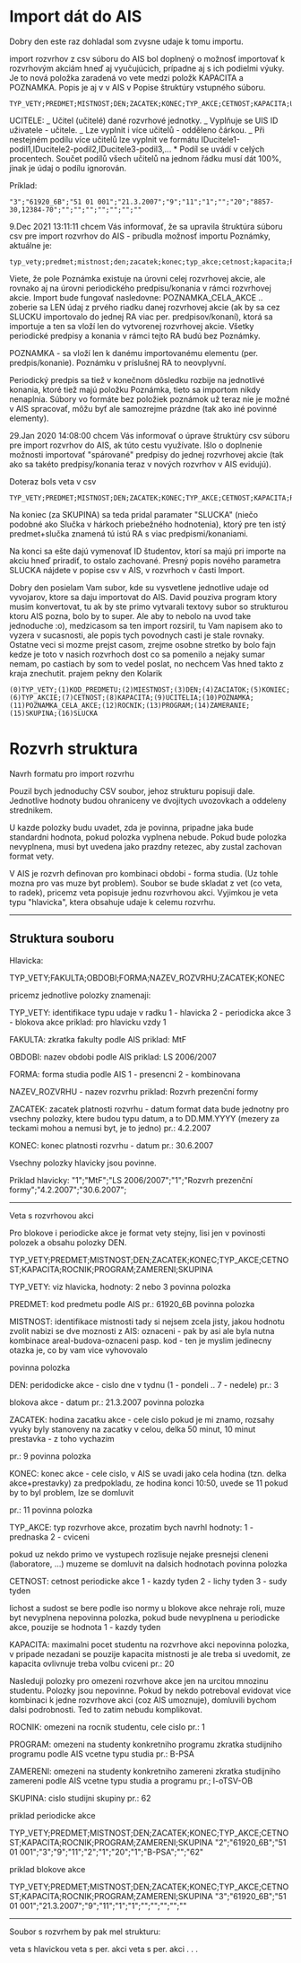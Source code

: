 # Import dát do AIS

Dobry den este raz dohladal som zvysne udaje k tomu importu.

import rozvrhov z csv súboru do AIS bol doplnený o možnosť importovať k
rozvrhovým akciám hneď aj vyučujúcich, prípadne aj s ich podielmi výuky. Je to
nová položka zaradená vo vete medzi položk KAPACITA a POZNAMKA. Popis je aj v v
AIS v Popise štruktúry vstupného súboru.

```
TYP_VETY;PREDMET;MISTNOST;DEN;ZACATEK;KONEC;TYP_AKCE;CETNOST;KAPACITA;UCITELE;POZNAMKA;POZNAMKA_CELA_AKCE;ROCNIK;PROGRAM;ZAMERENI;SKUPINA;SLUCKA
```

UCITELE: _ Učitel (učitelé) dané rozvrhové jednotky. _ Vyplňuje se UIS ID
uživatele - učitele. _ Lze vyplnit i více učitelů - odděleno čárkou. _ Při
nestejném podílu více učitelů lze vyplnit ve formátu
IDucitele1-podil1,IDucitele2-podil2,IDucitele3-podil3,... \* Podíl se uvádí v
celých procentech. Součet podílů všech učitelů na jednom řádku musí dát 100%,
jinak je údaj o podílu ignorován.

Príklad:

```
"3";"61920_6B";"51 01 001";"21.3.2007";"9";"11";"1";"";"20";"8857-30,12384-70";"";"";"";"";"";"";""
```

9.Dec 2021 13:11:11 chcem Vás informovať, že sa upravila štruktúra súboru csv
pre import rozvrhov do AIS - pribudla možnosť importu Poznámky, aktuálne je:

```
typ_vety;predmet;mistnost;den;zacatek;konec;typ_akce;cetnost;kapacita;POZNAMKA;POZNAMKA_CELA_AKCE;rocnik;program;zamereni;skupina;slucka;seznam_studentu
```

Viete, že pole Poznámka existuje na úrovni celej rozvrhovej akcie, ale rovnako
aj na úrovni periodického predpisu/konania v rámci rozvrhovej akcie. Import bude
fungovať nasledovne: POZNAMKA_CELA_AKCE .. zoberie sa LEN údaj z prvého riadku
danej rozvrhovej akcie (ak by sa cez SLUCKU importovalo do jednej RA viac per.
predpisov/konaní), ktorá sa importuje a ten sa vloží len do vytvorenej
rozvrhovej akcie. Všetky periodické predpisy a konania v rámci tejto RA budú bez
Poznámky.

POZNAMKA - sa vloží len k danému importovanému elementu (per. predpis/konanie).
Poznámku v príslušnej RA to neovplyvní.

Periodický predpis sa tiež v konečnom dôsledku rozbije na jednotlivé konania,
ktoré tiež majú položku Poznámka, tieto sa importom nikdy nenaplnia. Súbory vo
formáte bez položiek poznámok už teraz nie je možné v AIS spracovať, môžu byť
ale samozrejme prázdne (tak ako iné povinné elementy).

29.Jan 2020 14:08:00 chcem Vás informovať o úprave štruktúry csv súboru pre
import rozvrhov do AIS, ak túto cestu využívate. Išlo o doplnenie možnosti
importovať "spárované" predpisy do jednej rozvrhovej akcie (tak ako sa takéto
predpisy/konania teraz v nových rozvrhov v AIS evidujú).

Doteraz bols veta v csv

```
TYP_VETY;PREDMET;MISTNOST;DEN;ZACATEK;KONEC;TYP_AKCE;CETNOST;KAPACITA;ROCNIK;PROGRAM;ZAMERENI;SKUPINA
```

Na koniec (za SKUPINA) sa teda pridal paramater "SLUCKA" (niečo podobné ako
Slučka v hárkoch priebežného hodnotenia), ktorý pre ten istý predmet+slučka
znamená tú istú RA s viac predpismi/konaniami.

Na konci sa ešte dajú vymenovať ID študentov, ktorí sa majú pri importe na akciu
hneď priradiť, to ostalo zachované. Presný popis nového parametra SLUCKA nájdete
v popise csv v AIS, v rozvrhoch v časti Import.

Dobry den posielam Vam subor, kde su vysvetlene jednotlive udaje od vyvojarov,
ktore sa daju importovat do AIS. David pouziva program ktory musim konvertovat,
tu ak by ste primo vytvarali textovy subor so strukturou ktoru AIS pozna, bolo
by to super. Ale aby to nebolo na uvod take jednoduche :o), medzicasom sa ten
import rozsiril, tu Vam napisem ako to vyzera v sucasnosti, ale popis tych
povodnych casti je stale rovnaky. Ostatne veci si mozme prejst casom, zrejme
osobne stretko by bolo fajn kedze je toto v nasich rozvrhoch dost co sa pomenilo
a nejaky sumar nemam, po castiach by som to vedel poslat, no nechcem Vas hned
takto z kraja znechutit. prajem pekny den Kolarik

```
(0)TYP_VETY;(1)KOD_PREDMETU;(2)MIESTNOST;(3)DEN;(4)ZACIATOK;(5)KONIEC;(6)TYP_AKCIE;(7)CETNOST;(8)KAPACITA;(9)UCITELIA;(10)POZNAMKA;(11)POZNAMKA_CELA_AKCE;(12)ROCNIK;(13)PROGRAM;(14)ZAMERANIE;(15)SKUPINA;(16)SLUCKA
```

# Rozvrh struktura

Navrh formatu pro import rozvrhu

Pouzil bych jednoduchy CSV soubor, jehoz strukturu popisuji dale. Jednotlive
hodnoty budou ohraniceny ve dvojitych uvozovkach a oddeleny strednikem.

U kazde polozky budu uvadet, zda je povinna, pripadne jaka bude standardni
hodnota, pokud polozka vyplnena nebude. Pokud bude polozka nevyplnena, musi byt
uvedena jako prazdny retezec, aby zustal zachovan format vety.

V AIS je rozvrh definovan pro kombinaci obdobi - forma studia. (Uz tohle mozna
pro vas muze byt problem). Soubor se bude skladat z vet (co veta, to radek),
pricemz veta popisuje jednu rozvrhovou akci. Vyjimkou je veta typu "hlavicka",
ktera obsahuje udaje k celemu rozvrhu.

---

## Struktura souboru

Hlavicka:

TYP_VETY;FAKULTA;OBDOBI;FORMA;NAZEV_ROZVRHU;ZACATEK;KONEC

pricemz jednotlive polozky znamenaji:

TYP_VETY: identifikace typu udaje v radku 1 - hlavicka 2 - periodicka akce 3 -
blokova akce priklad: pro hlavicku vzdy 1

FAKULTA: zkratka fakulty podle AIS priklad: MtF

OBDOBI: nazev obdobi podle AIS priklad: LS 2006/2007

FORMA: forma studia podle AIS 1 - presencni 2 - kombinovana

NAZEV_ROZVRHU - nazev rozvrhu priklad: Rozvrh prezenční formy

ZACATEK: zacatek platnosti rozvrhu - datum format data bude jednotny pro vsechny
polozky, ktere budou typu datum, a to DD.MM.YYYY (mezery za teckami mohou a
nemusi byt, je to jedno) pr.: 4.2.2007

KONEC: konec platnosti rozvrhu - datum pr.: 30.6.2007

Vsechny polozky hlavicky jsou povinne.

Priklad hlavicky: "1";"MtF";"LS 2006/2007";"1";"Rozvrh prezenční
formy";"4.2.2007";"30.6.2007";

---

Veta s rozvrhovou akci

Pro blokove i periodicke akce je format vety stejny, lisi jen v povinosti
polozek a obsahu polozky DEN.

TYP_VETY;PREDMET;MISTNOST;DEN;ZACATEK;KONEC;TYP_AKCE;CETNOST;KAPACITA;ROCNIK;PROGRAM;ZAMERENI;SKUPINA

TYP_VETY: viz hlavicka, hodnoty: 2 nebo 3 povinna polozka

PREDMET: kod predmetu podle AIS pr.: 61920_6B povinna polozka

MISTNOST: identifikace mistnosti tady si nejsem zcela jisty, jakou hodnotu
zvolit nabizi se dve moznosti z AIS: oznaceni - pak by asi ale byla nutna
kombinace areal-budova-oznaceni pasp. kod - ten je myslim jedinecny otazka je,
co by vam vice vyhovovalo

povinna polozka

DEN: peridodicke akce - cislo dne v tydnu (1 - pondeli .. 7 - nedele) pr.: 3

blokova akce - datum pr.: 21.3.2007 povinna polozka

ZACATEK: hodina zacatku akce - cele cislo pokud je mi znamo, rozsahy vyuky byly
stanoveny na zacatky v celou, delka 50 minut, 10 minut prestavka - z toho
vychazim

pr.: 9 povinna polozka

KONEC: konec akce - cele cislo, v AIS se uvadi jako cela hodina (tzn. delka
akce+prestavky) za predpokladu, ze hodina konci 10:50, uvede se 11 pokud by to
byl problem, lze se domluvit

pr.: 11 povinna polozka

TYP_AKCE: typ rozvrhove akce, prozatim bych navrhl hodnoty: 1 - prednaska 2 -
cviceni

pokud uz nekdo primo ve vystupech rozlisuje nejake presnejsi cleneni
(laboratore, ...) muzeme se domluvit na dalsich hodnotach povinna polozka

CETNOST: cetnost periodicke akce 1 - kazdy tyden 2 - lichy tyden 3 - sudy tyden

lichost a sudost se bere podle iso normy u blokove akce nehraje roli, muze byt
nevyplnena nepovinna polozka, pokud bude nevyplnena u periodicke akce, pouzije
se hodnota 1 - kazdy tyden

KAPACITA: maximalni pocet studentu na rozvrhove akci nepovinna polozka, v
pripade nezadani se pouzije kapacita mistnosti je ale treba si uvedomit, ze
kapacita ovlivnuje treba volbu cviceni pr.: 20

Nasleduji polozky pro omezeni rozvrhove akce jen na urcitou mnozinu studentu.
Polozky jsou nepovinne. Pokud by nekdo potreboval evidovat vice kombinaci k
jedne rozvrhove akci (coz AIS umoznuje), domluvili bychom dalsi podrobnosti. Ted
to zatim nebudu komplikovat.

ROCNIK: omezeni na rocnik studentu, cele cislo pr.: 1

PROGRAM: omezeni na studenty konkretniho programu zkratka studijniho programu
podle AIS vcetne typu studia pr.: B-PSA

ZAMERENI: omezeni na studenty konkretniho zamereni zkratka studijniho zamereni
podle AIS vcetne typu studia a programu pr.; I-oTSV-OB

SKUPINA: cislo studijni skupiny pr.: 62

priklad periodicke akce

TYP_VETY;PREDMET;MISTNOST;DEN;ZACATEK;KONEC;TYP_AKCE;CETNOST;KAPACITA;ROCNIK;PROGRAM;ZAMERENI;SKUPINA
"2";"61920_6B";"51 01 001";"3";"9";"11";"2";"1";"20";"1";"B-PSA";"";"62"

priklad blokove akce

TYP_VETY;PREDMET;MISTNOST;DEN;ZACATEK;KONEC;TYP_AKCE;CETNOST;KAPACITA;ROCNIK;PROGRAM;ZAMERENI;SKUPINA
"3";"61920_6B";"51 01 001";"21.3.2007";"9";"11";"1";"1";"";"";"";"";""

---

Soubor s rozvrhem by pak mel strukturu:

veta s hlavickou veta s per. akci veta s per. akci . . .
